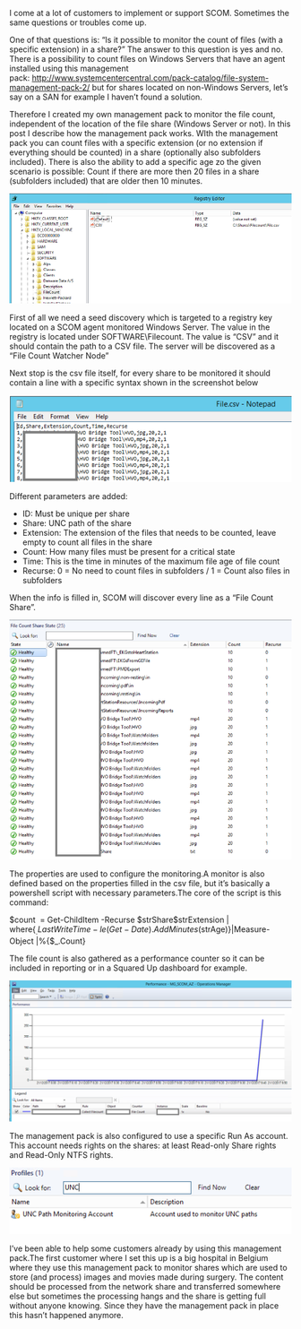 I come at a lot of customers to implement or support SCOM. 
Sometimes the same questions or troubles come up.

One of that questions is: “Is it possible to monitor the count of files (with a specific extension) in a share?”
The answer to this question is yes and no. There is a possibility to count files on Windows Servers that have an agent installed using this management pack: http://www.systemcentercentral.com/pack-catalog/file-system-management-pack-2/ but for shares located on non-Windows Servers, let’s say on a SAN for example I haven’t found a solution.

Therefore I created my own management pack to monitor the file count, independent of the location of the file share (Windows Server or not). In this post I describe how the management pack works. WIth the management pack you can count files with a specific extension (or no extension if everything should be counted) in a share (optionally also subfolders included). There is also the ability to add a specific age zo the given scenario is possible: Count if there are more then 20 files in a share (subfolders included) that are older then 10 minutes.

![Alt text](Images/1.png?raw=true "Registry ")

First of all we need a seed discovery which is targeted to a registry key located on a SCOM agent monitored Windows Server. The value in the registry is located under SOFTWARE\Filecount. The value is “CSV” and it should contain the path to a CSV file. The server will be discovered as a “File Count Watcher Node”

Next stop is the csv file itself, for every share to be monitored it should contain a line with a specific syntax shown in the screenshot below

![alt text](Images/2.png?raw=true "CSV" )

Different parameters are added:
- ID: Must be unique per share
- Share: UNC path of the share
- Extension: The extension of the files that needs to be counted, leave empty to count all files in the share
- Count: How many files must be present for a critical state
- Time: This is the time in minutes of the maximum file age of file count
- Recurse: 0 = No need to count files in subfolders / 1 = Count also files in subfolders

When the info is filled in, SCOM will discover every line as a “File Count Share”.

![alt text](Images/3.png?raw=true "Objects" )

The properties are used to configure the monitoring.A monitor is also defined based on the properties filled in the csv file, but it’s basically a powershell script with necessary parameters.The core of the script is this command: 

$count  = Get-ChildItem -Recurse $strShare\$strExtension | where{$_.LastWriteTime -le (Get-Date).AddMinutes($strAge)}|Measure-Object |%{$_.Count}

The file count is also gathered as a performance counter so it can be included in reporting or in a Squared Up dashboard for example.

![alt text](Images/5.png?raw=true "Perf" )

The management pack is also configured to use a specific Run As account. This account needs rights on the shares: at least Read-only Share rights and Read-Only NTFS rights.

![alt text](Images/4.png?raw=true "User" )

I’ve been able to help some customers already by using this management pack.The first customer where I set this up is a big hospital in Belgium where they use this management pack to monitor shares which are used to store (and process) images and movies made during surgery. The content should be processed from the network share and transferred somewhere else but sometimes the processing hangs and the share is getting full without anyone knowing. Since they have the management pack in place this hasn’t happened anymore.
